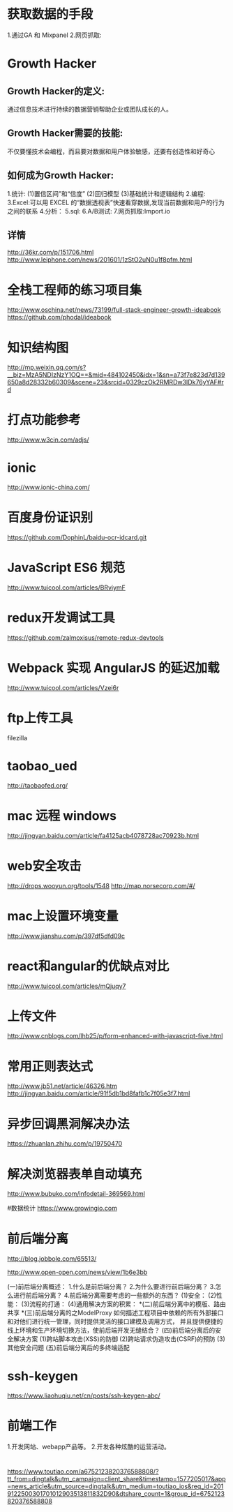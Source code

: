 # 获取数据的手段
1.通过GA 和 Mixpanel
2.网页抓取:

# Growth Hacker

## Growth Hacker的定义:
通过信息技术进行持续的数据营销帮助企业或团队成长的人。

## Growth Hacker需要的技能:
不仅要懂技术会编程，而且要对数据和用户体验敏感，还要有创造性和好奇心
## 如何成为Growth Hacker:

1.统计:
  (1)置信区间”和“信度”
  (2)回归模型
  (3)基础统计和逻辑结构
2.编程:
3.Excel:可以用 EXCEL 的“数据透视表”快速看穿数据,发现当前数据和用户的行为之间的联系
4.分析：
5.sql:
6.A/B测试:
7.网页抓取:Import.io

## 详情
http://36kr.com/p/151706.html
http://www.leiphone.com/news/201601/1zStO2uN0u1f8pfm.html

# 全栈工程师的练习项目集
http://www.oschina.net/news/73199/full-stack-engineer-growth-ideabook
https://github.com/phodal/ideabook

# 知识结构图
http://mp.weixin.qq.com/s?__biz=MzA5NDIzNzY1OQ==&mid=484102450&idx=1&sn=a73f7e823d7d139650a8d28332b60309&scene=23&srcid=0329czOk2RMRDw3IDk76yYAF#rd
# 打点功能参考
http://www.w3cin.com/adjs/
# ionic
http://www.ionic-china.com/
# 百度身份证识别
https://github.com/DophinL/baidu-ocr-idcard.git
# JavaScript ES6 规范
http://www.tuicool.com/articles/BRviymF

# redux开发调试工具
https://github.com/zalmoxisus/remote-redux-devtools

# Webpack 实现 AngularJS 的延迟加载
http://www.tuicool.com/articles/Vzei6r

# ftp上传工具
filezilla

# taobao_ued
http://taobaofed.org/

# mac 远程 windows
http://jingyan.baidu.com/article/fa4125acb4078728ac70923b.html

# web安全攻击
http://drops.wooyun.org/tools/1548
http://map.norsecorp.com/#/

# mac上设置环境变量
http://www.jianshu.com/p/397df5dfd09c

# react和angular的优缺点对比
http://www.tuicool.com/articles/mQjuqy7

# 上传文件
http://www.cnblogs.com/lhb25/p/form-enhanced-with-javascript-five.html

# 常用正则表达式
http://www.jb51.net/article/46326.htm
http://jingyan.baidu.com/article/91f5db1bd8fafb1c7f05e3f7.html
# 异步回调黑洞解决办法
https://zhuanlan.zhihu.com/p/19750470

# 解决浏览器表单自动填充
http://www.bubuko.com/infodetail-369569.html

#数据统计
https://www.growingio.com

# 前后端分离 
http://blog.jobbole.com/65513/

http://www.open-open.com/news/view/1b6e3bb

(一)前后端分离概述：
1.什么是前后端分离？
2.为什么要进行前后端分离？
3.怎么进行前后端分离？
4.前后端分离需要考虑的一些额外的东西？
(1)安全：
(2)性能：
(3)流程的打通：
(4)通用解决方案的积累：
*(二)前后端分离中的模版、路由共享
*(三)前后端分离的之ModelProxy
如何描述工程项目中依赖的所有外部接口和对他们进行统一管理，同时提供灵活的接口建模及调用方式， 并且提供便捷的线上环境和生产环境切换方法，使前后端开发无缝结合？
(四)前后端分离后的安全解决方案
(1)跨站脚本攻击(XSS)的防御
(2)跨站请求伪造攻击(CSRF)的预防
(3)其他安全问题
(五)前后端分离后的多终端适配


# ssh-keygen
https://www.liaohuqiu.net/cn/posts/ssh-keygen-abc/

# 前端工作
1.开发网站、webapp产品等。
2.开发各种炫酷的运营活动。

#
https://www.toutiao.com/a6752123820376588808/?tt_from=dingtalk&utm_campaign=client_share&timestamp=1577205017&app=news_article&utm_source=dingtalk&utm_medium=toutiao_ios&req_id=2019122500301701012903513811832D90&dtshare_count=1&group_id=6752123820376588808

